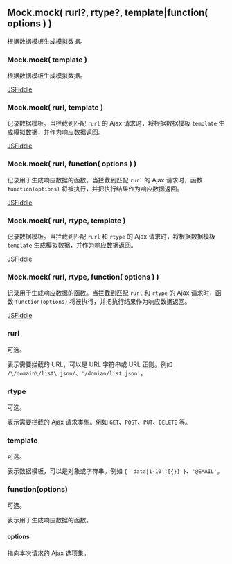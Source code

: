 <!-- API Specification -->

## Mock.mock( rurl?, rtype?, template|function( options ) )

根据数据模板生成模拟数据。

<!-- 共有 5 种参数格式。 -->

### Mock.mock( template )

根据数据模板生成模拟数据。

[JSFiddle](http://jsfiddle.net/nuysoft/Y3rg6/7/)

### Mock.mock( rurl, template )

记录数据模板。当拦截到匹配 `rurl` 的 Ajax 请求时，将根据数据模板 `template` 生成模拟数据，并作为响应数据返回。

[JSFiddle](http://jsfiddle.net/nuysoft/BeENf/6/)

### Mock.mock( rurl, function( options ) )

记录用于生成响应数据的函数。当拦截到匹配 `rurl` 的 Ajax 请求时，函数 `function(options)` 将被执行，并把执行结果作为响应数据返回。

[JSFiddle](http://jsfiddle.net/nuysoft/2s5t5/9/)

### Mock.mock( rurl, rtype, template )
    
记录数据模板。当拦截到匹配 `rurl` 和 `rtype` 的 Ajax 请求时，将根据数据模板 `template` 生成模拟数据，并作为响应数据返回。

[JSFiddle](http://jsfiddle.net/nuysoft/Eq68p/3/)

### Mock.mock( rurl, rtype, function( options ) )

记录用于生成响应数据的函数。当拦截到匹配 `rurl` 和 `rtype` 的 Ajax 请求时，函数 `function(options)` 将被执行，并把执行结果作为响应数据返回。

[JSFiddle](http://jsfiddle.net/nuysoft/6dpV5/5/)

<!-- **参数的含义和默认值**如下所示： -->

### rurl

可选。

表示需要拦截的 URL，可以是 URL 字符串或 URL 正则。例如 `/\/domain\/list\.json/`、`'/domian/list.json'`。

### rtype

可选。

表示需要拦截的 Ajax 请求类型。例如 `GET`、`POST`、`PUT`、`DELETE` 等。

### template

可选。

表示数据模板，可以是对象或字符串。例如 `{ 'data|1-10':[{}] }`、`'@EMAIL'`。

### function(options)

可选。

表示用于生成响应数据的函数。

#### options

指向本次请求的 Ajax 选项集。
